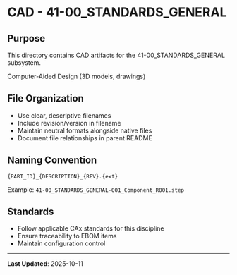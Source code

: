 # CAD - 41-00_STANDARDS_GENERAL

## Purpose

This directory contains CAD artifacts for the 41-00_STANDARDS_GENERAL subsystem.

Computer-Aided Design (3D models, drawings)

## File Organization

- Use clear, descriptive filenames
- Include revision/version in filename
- Maintain neutral formats alongside native files
- Document file relationships in parent README

## Naming Convention

```
{PART_ID}_{DESCRIPTION}_{REV}.{ext}
```

Example: `41-00_STANDARDS_GENERAL-001_Component_R001.step`

## Standards

- Follow applicable CAx standards for this discipline
- Ensure traceability to EBOM items
- Maintain configuration control

---

**Last Updated**: 2025-10-11
